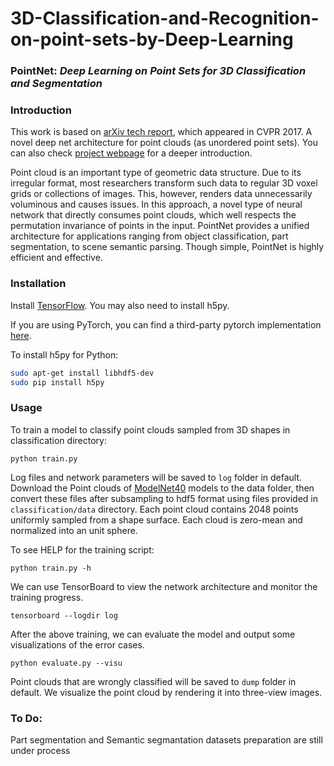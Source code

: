 # 3D-Classification-and-Recognition-on-point-sets-by-Deep-Learning
### PointNet: *Deep Learning on Point Sets for 3D Classification and Segmentation*

### Introduction
This work is based on [arXiv tech report](https://arxiv.org/abs/1612.00593), which appeared in CVPR 2017. A novel deep net architecture for point clouds (as unordered point sets). You can also check [project webpage](http://stanford.edu/~rqi/pointnet) for a deeper introduction.

Point cloud is an important type of geometric data structure. Due to its irregular format, most researchers transform such data to regular 3D voxel grids or collections of images. This, however, renders data unnecessarily voluminous and causes issues. In this approach, a novel type of neural network that directly consumes point clouds, which well respects the permutation invariance of points in the input. PointNet provides a unified architecture for applications ranging from object classification, part segmentation, to scene semantic parsing. Though simple, PointNet is highly efficient and effective.

  
### Installation

Install <a href="https://www.tensorflow.org/get_started/os_setup" target="_blank">TensorFlow</a>. You may also need to install h5py. 

If you are using PyTorch, you can find a third-party pytorch implementation <a href="https://github.com/fxia22/pointnet.pytorch" target="_blank">here</a>.

To install h5py for Python:
```bash
sudo apt-get install libhdf5-dev
sudo pip install h5py
```

### Usage
To train a model to classify point clouds sampled from 3D shapes in classification directory:

    python train.py

Log files and network parameters will be saved to `log` folder in default. Download the Point clouds of <a href="http://modelnet.cs.princeton.edu/" target="_blank">ModelNet40</a> models to the data folder, then convert these files after subsampling to hdf5 format using files provided in `classification/data` directory. Each point cloud contains 2048 points uniformly sampled from a shape surface. Each cloud is zero-mean and normalized into an unit sphere. 

To see HELP for the training script:

    python train.py -h

We can use TensorBoard to view the network architecture and monitor the training progress.

    tensorboard --logdir log

After the above training, we can evaluate the model and output some visualizations of the error cases.

    python evaluate.py --visu

Point clouds that are wrongly classified will be saved to `dump` folder in default. We visualize the point cloud by rendering it into three-view images.


### To Do:
Part segmentation and Semantic segmantation datasets preparation are still under process
